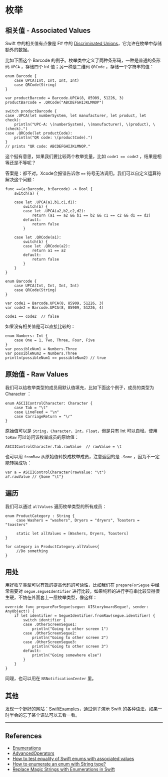 # 枚举

## 相关值 - Associated Values

Swift 中的相关值有点像是 F# 中的 [Discriminated Unions](http://msdn.microsoft.com/en-us/library/dd233226.aspx)，它允许在枚举中存储额外的数据。

比如下面这个 Barcode 的例子。枚举类中定义了两种条形码，一种是普通的条形码 `UPCA` ，存储四个 Int 值；另一种是二维码 `QRCode` ，存储一个字符串的值：

    enum Barcode {
        case UPCA(Int, Int, Int, Int)
        case QRCode(String)
    }

    var productBarcode = Barcode.UPCA(8, 85909, 51226, 3)
    productBarcode = .QRCode("ABCDEFGHIJKLMNOP")

    switch productBarcode {
    case .UPCA(let numberSystem, let manufacturer, let product, let check):
        println("UPC-A: \(numberSystem), \(manufacturer), \(product), \(check).")
    case .QRCode(let productCode):
        println("QR code: \(productCode).")
    }
    // prints "QR code: ABCDEFGHIJKLMNOP."


这个挺有意思，如果我们要比较两个枚举变量，比如 `code1 == code2` ，结果是相等还是不等呢？

答案是：都不对。Xcode会报错告诉你 `==` 符号无法调用。我们可以自定义运算符解决这个问题：


    func ==(a:Barcode, b:Barcode) -> Bool {
        switch(a) {
            
        case let .UPCA(a1,b1,c1,d1):
            switch(b) {
            case let .UPCA(a2,b2,c2,d2):
                return (a1 == a2 && b1 == b2 && c1 == c2 && d1 == d2)
            default:
                return false
            }
            
        case let .QRCode(a1):
            switch(b) {
            case let .QRCode(a2):
                return a1 == a2
            default:
                return false
            }
        }
    }

    enum Barcode {
        case UPCA(Int, Int, Int, Int)
        case QRCode(String)
    }

    var code1 = Barcode.UPCA(8, 85909, 51226, 3)
    var code2 = Barcode.UPCA(8, 85909, 51226, 4)

    code1 == code2  // false

如果没有相关值是可以直接比较的：

    enum Numbers: Int {
        case One = 1, Two, Three, Four, Five
    }
    var possibleNum1 = Numbers.Three
    var possibleNum2 = Numbers.Three
    println(possibleNum1 == possibleNum2) // true





## 原始值 - Raw Values


我们可以给枚举类型的成员用默认值填充，比如下面这个例子，成员的类型为 Character ：

    enum ASCIIControlCharacter: Character {
        case Tab = "\t"
        case LineFeed = "\n"
        case CarriageReturn = "\r"
    }


原始值可以是 `String`，`Character`，`Int`，`Float`，但是只有 Int 可以自增。使用 `toRaw` 可以访问该枚举成员的原始值：

    ASCIIControlCharacter.Tab.rawValue  // rawValue = \t

也可以用 `fromRaw` 从原始值转换成枚举成员，注意返回的是 `.Some` ，因为不一定能转换成功：

    var a = ASCIIControlCharacter(rawValue: "\t")
    a?.rawValue // {Some "\t"}

## 遍历

我们可以通过 `allValues` 遍历枚举类型的所有成员：

    enum ProductCategory : String {
         case Washers = "washers", Dryers = "dryers", Toasters = "toasters"

         static let allValues = [Washers, Dryers, Toasters]
    }

    for category in ProductCategory.allValues{
         //Do something
    }

## 用处

用好枚举类型可以有效的提高代码的可读性，比如我们在 `prepareForSegue` 中经常需要对 `segue.segueIdentifier` 进行比较，如果纯粹的进行字符串比较显得很生硬，不妨在外面套上一层枚举类型，像这样：

    override func prepareForSegue(segue: UIStoryboardSegue!, sender: AnyObject!) {
        if let identifier = SegueIdentifier.fromRaw(segue.identifier) {
            switch identifier {
            case .OtherScreenSegue1:
                println("Going to other screen 1")
            case .OtherScreenSegue2:
                println("Going to other screen 2")
            case .OtherScreenSegue3:
                println("Going to other screen 3")
            default:
                println("Going somewhere else")
            }
        }
    }

同理，也可以用在 `NSNotificationCenter` 里。



## 其他

发现一个挺好的网站：[SwiftExamples](http://brettbukowski.github.io/SwiftExamples/)，通过例子演示 Swift 的各种语法，如果一时半会的忘了某个语法可以去看一看。

*** 

## References

- [Enumerations](https://developer.apple.com/library/ios/documentation/Swift/Conceptual/Swift_Programming_Language/Enumerations.html)
- [AdvancedOperators](https://developer.apple.com/library/prerelease/ios/documentation/swift/conceptual/swift_programming_language/AdvancedOperators.html)
- [How to test equality of Swift enums with associated values](http://stackoverflow.com/questions/24339807/how-to-test-equality-of-swift-enums-with-associated-values)
- [How to enumerate an enum with String type?](http://stackoverflow.com/questions/24007461/how-to-enumerate-an-enum-with-string-type)
- [Replace Magic Strings with Enumerations in Swift](http://www.andrewcbancroft.com/2014/09/02/replace-magic-strings-with-enumerations-in-swift/)